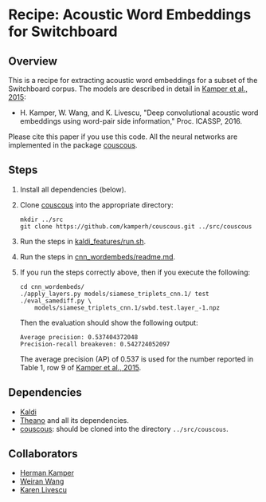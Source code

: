 Recipe: Acoustic Word Embeddings for Switchboard
================================================


Overview
--------

This is a recipe for extracting acoustic word embeddings for a subset of the
Switchboard corpus. The models are described in detail in [Kamper et al.,
2015](http://arxiv.org/abs/1510.01032):

- H. Kamper, W. Wang, and K. Livescu, "Deep convolutional acoustic word
  embeddings using word-pair side information," Proc. ICASSP, 2016.

Please cite this paper if you use this code. All the neural networks are
implemented in the package [couscous](https://github.com/kamperh/couscous).


Steps
-----

1.  Install all dependencies (below).

2.  Clone [couscous](https://github.com/kamperh/couscous) into the appropriate
    directory:

        mkdir ../src
        git clone https://github.com/kamperh/couscous.git ../src/couscous

3.  Run the steps in [kaldi_features/run.sh](kaldi_features/run.sh).

4.  Run the steps in [cnn_wordembeds/readme.md](cnn_wordembeds/readme.md).

5.  If you run the steps correctly above, then if you execute the following:

        cd cnn_wordembeds/
        ./apply_layers.py models/siamese_triplets_cnn.1/ test
        ./eval_samediff.py \
            models/siamese_triplets_cnn.1/swbd.test.layer_-1.npz

    Then the evaluation should show the following output:

        Average precision: 0.537404372048
        Precision-recall breakeven: 0.542724052097

    The average precision (AP) of 0.537 is used for the number reported in
    Table 1, row 9 of [Kamper et al., 2015](http://arxiv.org/abs/1510.01032).


Dependencies
------------

- [Kaldi](http://kaldi.sourceforge.net/)
- [Theano](http://deeplearning.net/software/theano/) and all its dependencies.
- [couscous](https://github.com/kamperh/couscous): should be cloned into the
  directory `../src/couscous`.


Collaborators
-------------

- [Herman Kamper](http://www.kamperh.com/)
- [Weiran Wang](http://ttic.uchicago.edu/~wwang5/)
- [Karen Livescu](http://ttic.uchicago.edu/~klivescu/)
